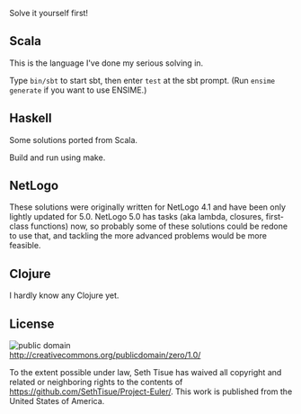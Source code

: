 Solve it yourself first!

## Scala

This is the language I've done my serious solving in.

Type `bin/sbt` to start sbt, then enter `test` at the sbt prompt.  (Run `ensime generate` if you want to use ENSIME.)

## Haskell

Some solutions ported from Scala.

Build and run using make.

## NetLogo

These solutions were originally written for NetLogo 4.1 and have been only lightly updated for 5.0.  NetLogo 5.0 has tasks (aka lambda, closures, first-class functions) now, so probably some of these solutions could be redone to use that, and tackling the more advanced problems would be more feasible.

## Clojure

I hardly know any Clojure yet.

## License

![public domain](http://i.creativecommons.org/p/zero/1.0/88x31.png)  
http://creativecommons.org/publicdomain/zero/1.0/

To the extent possible under law, Seth Tisue has waived all copyright and related or neighboring rights to the contents of https://github.com/SethTisue/Project-Euler/. This work is published from the United States of America.
